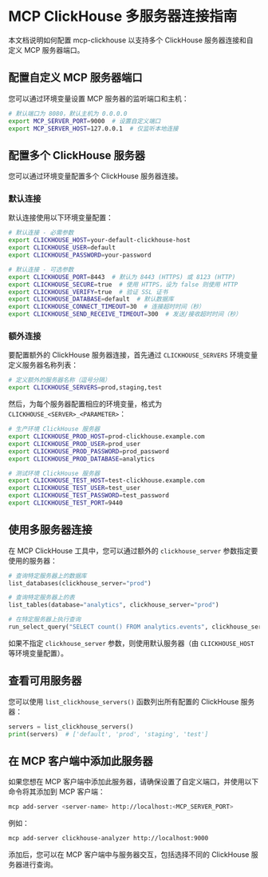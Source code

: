 # MCP ClickHouse 多服务器连接指南

本文档说明如何配置 mcp-clickhouse 以支持多个 ClickHouse 服务器连接和自定义 MCP 服务器端口。

## 配置自定义 MCP 服务器端口

您可以通过环境变量设置 MCP 服务器的监听端口和主机：

```sh
# 默认端口为 8080，默认主机为 0.0.0.0
export MCP_SERVER_PORT=9000  # 设置自定义端口
export MCP_SERVER_HOST=127.0.0.1  # 仅监听本地连接
```

## 配置多个 ClickHouse 服务器

您可以通过环境变量配置多个 ClickHouse 服务器连接。

### 默认连接

默认连接使用以下环境变量配置：

```sh
# 默认连接 - 必需参数
export CLICKHOUSE_HOST=your-default-clickhouse-host
export CLICKHOUSE_USER=default
export CLICKHOUSE_PASSWORD=your-password

# 默认连接 - 可选参数
export CLICKHOUSE_PORT=8443  # 默认为 8443 (HTTPS) 或 8123 (HTTP)
export CLICKHOUSE_SECURE=true  # 使用 HTTPS，设为 false 则使用 HTTP
export CLICKHOUSE_VERIFY=true  # 验证 SSL 证书
export CLICKHOUSE_DATABASE=default  # 默认数据库
export CLICKHOUSE_CONNECT_TIMEOUT=30  # 连接超时时间（秒）
export CLICKHOUSE_SEND_RECEIVE_TIMEOUT=300  # 发送/接收超时时间（秒）
```

### 额外连接

要配置额外的 ClickHouse 服务器连接，首先通过 `CLICKHOUSE_SERVERS` 环境变量定义服务器名称列表：

```sh
# 定义额外的服务器名称（逗号分隔）
export CLICKHOUSE_SERVERS=prod,staging,test
```

然后，为每个服务器配置相应的环境变量，格式为 `CLICKHOUSE_<SERVER>_<PARAMETER>`：

```sh
# 生产环境 ClickHouse 服务器
export CLICKHOUSE_PROD_HOST=prod-clickhouse.example.com
export CLICKHOUSE_PROD_USER=prod_user
export CLICKHOUSE_PROD_PASSWORD=prod_password
export CLICKHOUSE_PROD_DATABASE=analytics

# 测试环境 ClickHouse 服务器
export CLICKHOUSE_TEST_HOST=test-clickhouse.example.com
export CLICKHOUSE_TEST_USER=test_user
export CLICKHOUSE_TEST_PASSWORD=test_password
export CLICKHOUSE_TEST_PORT=9440
```

## 使用多服务器连接

在 MCP ClickHouse 工具中，您可以通过额外的 `clickhouse_server` 参数指定要使用的服务器：

```python
# 查询特定服务器上的数据库
list_databases(clickhouse_server="prod")

# 查询特定服务器上的表
list_tables(database="analytics", clickhouse_server="prod")

# 在特定服务器上执行查询
run_select_query("SELECT count() FROM analytics.events", clickhouse_server="prod")
```

如果不指定 `clickhouse_server` 参数，则使用默认服务器（由 `CLICKHOUSE_HOST` 等环境变量配置）。

## 查看可用服务器

您可以使用 `list_clickhouse_servers()` 函数列出所有配置的 ClickHouse 服务器：

```python
servers = list_clickhouse_servers()
print(servers)  # ['default', 'prod', 'staging', 'test']
```

## 在 MCP 客户端中添加此服务器

如果您想在 MCP 客户端中添加此服务器，请确保设置了自定义端口，并使用以下命令将其添加到 MCP 客户端：

```sh
mcp add-server <server-name> http://localhost:<MCP_SERVER_PORT>
```

例如：

```sh
mcp add-server clickhouse-analyzer http://localhost:9000
```

添加后，您可以在 MCP 客户端中与服务器交互，包括选择不同的 ClickHouse 服务器进行查询。 